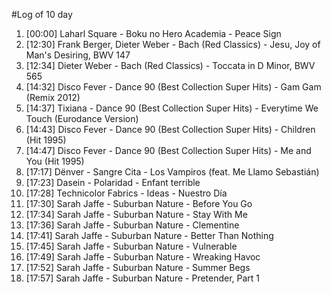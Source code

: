 #Log of 10 day

1. [00:00] Laharl Square - Boku no Hero Academia - Peace Sign
1. [12:30] Frank Berger, Dieter Weber - Bach (Red Classics) - Jesu, Joy of Man's Desiring, BWV 147
1. [12:34] Dieter Weber - Bach (Red Classics) - Toccata in D Minor, BWV 565
1. [14:32] Disco Fever - Dance 90 (Best Collection Super Hits) - Gam Gam (Remix 2012)
1. [14:37] Tixiana - Dance 90 (Best Collection Super Hits) - Everytime We Touch (Eurodance Version)
1. [14:43] Disco Fever - Dance 90 (Best Collection Super Hits) - Children (Hit 1995)
1. [14:47] Disco Fever - Dance 90 (Best Collection Super Hits) - Me and You (Hit 1995)
1. [17:17] Dënver - Sangre Cita - Los Vampiros (feat. Me Llamo Sebastián)
1. [17:23] Dasein - Polaridad - Enfant terrible
1. [17:28] Technicolor Fabrics - Ideas - Nuestro Día
1. [17:30] Sarah Jaffe - Suburban Nature - Before You Go
1. [17:34] Sarah Jaffe - Suburban Nature - Stay With Me
1. [17:36] Sarah Jaffe - Suburban Nature - Clementine
1. [17:41] Sarah Jaffe - Suburban Nature - Better Than Nothing
1. [17:45] Sarah Jaffe - Suburban Nature - Vulnerable
1. [17:49] Sarah Jaffe - Suburban Nature - Wreaking Havoc
1. [17:52] Sarah Jaffe - Suburban Nature - Summer Begs
1. [17:57] Sarah Jaffe - Suburban Nature - Pretender, Part 1

